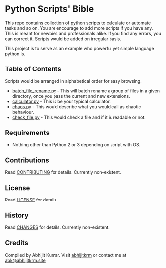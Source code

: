 # Python Scripts' Bible

This repo contains collection of python scripts to calculate or automate tasks and so on. You are encourage to add more scripts if you have any. This is meant for newbies and professionals alike. If you find any errors, you can correct it. Scripts would be added on irregular basis. 

This project is to serve as an example who powerful yet simple language python is. 

## Table of Contents

Scripts would be arranged in alphabetical order for easy browsing.

- [batch_file_rename.py](/scripts/batch_file_rename.py) - This will batch rename a group of files in a given directory, once you pass the current and new extensions. 
- [calculator.py](/scripts/calculator.py) - This is be your typical calculator.
- [chaos.py](/scripts/chaos.py) - This would describe what you would call as chaotic behaviour.
- [check_file.py](/scripts/check_file.py) - This would check a file and if it is readable or not.

## Requirements

- Nothing other than Python 2 or 3 depending on script with OS.

## Contributions

Read [CONTRIBUTING](CONTRIBUTING.md) for details. Currently non-existent.

## License

Read [LICENSE](LICENSE.md) for details. 

## History

Read [CHANGES](CHANGES.md) for details. Currently non-existent.

## Credits

Compiled by Abhijit Kumar. Visit [abhijitkrm](http://abhijitkrm.site) or contact me at abk@abhijitkrm.site

